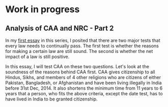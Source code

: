 # Work in progress

## Analysis of CAA and NRC - Part 2

In my [first essay](./caa-1) in this series, I posited that there are two major tests that every law needs to continually pass. The first test is whether the reasons for making a certain law are still sound. The second is whether the net impact of a law is still positive.

In this essay, I will test CAA on these two questions. Let's look at the soundness of the reasons behind CAA first. CAA gives citizenship to all Hindus, Sikhs, and members of 4 other religions who are citizens of either Pakistan, Bangladesh, or Afghanistan and have been living illegally in India before 31st Dec, 2014. It also shortens the minimum time from 11 years to 6 years that a person, who fits the above criteria, except the date test, has to have lived in India to be granted citizenship.

